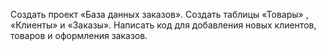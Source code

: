 Создать проект «База данных заказов». Создать
таблицы «Товары» , «Клиенты» и «Заказы».
Написать код для добавления новых клиентов,
товаров и оформления заказов. 